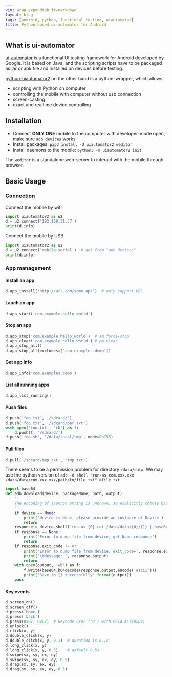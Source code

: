 ```yaml
---
vim: wrap expandtab ft=markdown
layout: blog
tags: [android, python, functional testing, uiautomator]
title: Python-based ui-automator for Android
---
```


## What is ui-automator

[ui-automator](https://developer.android.com/training/testing/ui-automator) is a functional UI testing framework
for Android developed by Google. It is based on Java, and the scripting scripts have to be packaged as jar or apk
file and installed on devices before testing.

[python-uiautomator2](https://github.com/openatx/uiautomator2) on the other hand is a python-wrapper, which allows

  * scripting with Python on computer
  * controlling the mobile with computer without usb connection
  * screen-casting
  * exact and realtime device controlling

## Installation

  * Connect **ONLY ONE** mobile to the computer with developer-mode open, make sure `adb devices` works
  * Install packages: `pip3 install -U uiautomator2 weditor`
  * Install daemons to the mobile: `python3 -m uiautomator2 init`

The `weditor` is a standalone web-server to interact with the mobile through browser.

## Basic Usage

### Connection

Connect the mobile by wifi

```python
import uiautomator2 as u2
d = u2.connect('192.168.31.37')
print(d.info)
```

Connect the mobile by USB

```python
import uiautomator2 as u2
d = u2.connect('mobile-serial')  # get from "adb devices"
print(d.info)
```

### App management

#### Install an app

```python
d.app_install('http://url.com/some.apk')  # only support URL
```

#### Lauch an app

```python
d.app_start('com.example.hello_world')
```

#### Stop an app

```python
d.app_stop('com.example.hello_world')  # am force-stop
d.app_clear('com.example.hello_world') # pm clear
d.app_stop_all()
d.app_stop_all(excludes=['com.examples.demo'])
```

#### Get app info

```python
d.app_info('com.examples.demo')
```

#### List all running apps

```python
d.app_list_running()
```

#### Push files

```python
d.push('foo.txt', '/sdcard/')
d.push('foo.txt', '/sdcard/bar.txt')
with open('foo.txt', 'rb') as f:
    d.push(f, '/sdcard/')
d.push('foo.sh', '/data/local/tmp', mode=0o755)
```

#### Pull files

```python
d.pull('/sdcard/tmp.txt', 'tmp.txt') 
```
There seems to be a permission problem for directory `/data/data`. We may use the python version of `adb -d shell "run-as com.xxx.xxx /data/data/com.xxx.xxx/path/to/file.txt" >file.txt`

```python
import base64
def adb_download(device, packageName, path, output):
    '''
    The encoding of jsonrpc string is unknown, so explicitly choose base64
    '''
    if device == None:
        print('device is None, please provide an instance of Device')
        return
    response = device.shell('run-as {0} cat /data/data/{0}/{1} | base64'.format(packageName, path))
    if response == None:
        print('Error to dump file from device, get None response')
        return
    if response.exit_code != 0:
        print('Error to dump file from device, exit_code=', response.exit_code)
        print('\tMessage: ', response.output)
        return
    with open(output, 'wb') as f:
        f.write(base64.b64decode(response.output.encode('ascii')))
        print('Save to {} successfully'.format(output))
    pass
```

#### Key events

```python
d.screen_on()
d.screen_off()
d.press('home')
d.press('back')
d.press(0x07, 0x02)  # keycode 0x07 ('0') with META ALT(0x02)
d.unlock()
d.click(x, y)
d.double_click(x, y)
d.double_click(x, y, 0.1)  # duration is 0.1s
d.long_click(x, y)
d.long_click(x, y, 0.5)    # default 0.5s
d.swipe(sx, sy, ex, ey)
d.swipe(sx, sy, ex, ey, 0.5)
d.drag(sx, sy, ex, ey)
d.drag(sx, sy, ex, ey, 0.5)
```
